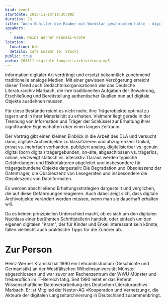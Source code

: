 ```yaml
---
kind: event
startdate: 2013-11-14T19:30:00Z
duration: 2h
title: "Wenn Schiller die Räuber mit Wordstar geschrieben hätte - digitale Langzeitarchivierung am Deutschen Literaturarchiv Marbach"
speakers:
  -
    name: Heinz Werner Kramski-Grote
location:
  location: bib
  details: Cafe LesBar (6. Stock)
public: true
audio: 201311-digitale-langzeitarchivierung.mp3
---
```

Information digitaler Art verdrängt und ersetzt bekanntlich zunehmend
traditionelle analoge Medien. Mit einer gewissen Verzögerung erreicht dieser
Trend auch Gedächtnisorganisationen wie das Deutsche Literaturarchiv
Marbach, die ihre traditionellen Aufgaben der Bewahrung, Erschließung
und Bereitstellung authentischer Quellen nun auf digitale Objekte ausdehnen
müssen.

Für diese Bestände reicht es nicht mehr, ihre Trägerobjekte optimal zu
lagern und in ihrer Materialität zu erhalten. Vielmehr liegt gerade in der
Trennung von Information und Träger der Schlüssel zur Erhaltung ihrer
signifikanten Eigenschaften über einen langen Zeitraum.

Der Vortrag gibt einen kleinen Einblick in die Arbeit des DLA und versucht
dann, digitale Archivobjekte zu klassifizieren und abzugrenzen: Unikal,
privat vs. mehrfach vorhanden, publiziert analog, digitalisierbar
vs.  genuin digital (born digital) trägergebunden, on-site,
abgeschlossen vs.  trägerlos, online, verzweigt  statisch vs. interaktiv.
Daraus werden typische Gefährdungen und Risikofaktoren abgeleitet und
insbesondere für trägergebundene Objekte dargestellt: Die Degradation und
Obsoleszenz der Datenträger, die Obsoleszenz von Lesegeräten und insbesondere
die Obsoleszenz von Dateiformaten.

Es werden abschließend Erhaltungsstrategien dargestellt und verglichen, die
auf diese Gefährdungen reagieren. Auch dabei zeigt sich, dass digitale
Archivobjekte verändert werden müssen, wenn man sie dauerhaft erhalten will.


Da es keinen prinzipiellen Unterschied macht, ob es sich um den digitalen
Nachlass einer berühmten Schriftstellerin handelt, oder einfach um den
eigenen digitalen "Kram", der für Kinder und Enkel interessant sein könnte,
fallen vielleicht auch praktische Tipps für die Zuhörer ab.


# Zur Person

Heinz Werner Kramski hat 1990 ein Lehramtsstudium (Geschichte und
Germanistik) an der Westfälischen Wilhelmsuniversität Münster abgeschlossen
und war zuvor am Rechenzentrum der WWU Münster und freiberuflich im
IT-Bereich tätig. Seit 1990 leitet er das Referat Wissenschaftliche
Datenverarbeitung des Deutschen Literaturarchivs Marbach. Er ist Mitglied
der Nestor-AG »Kooperation und Vernetzung«, die Akteure der digitalen
Langzeitarchivierung in Deutschland zusammenbringt.

